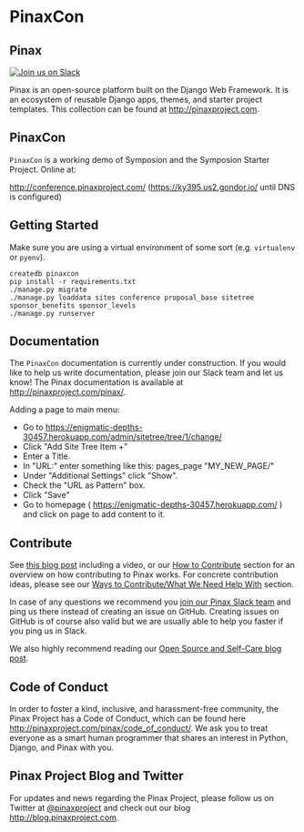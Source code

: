 PinaxCon
=========

Pinax
------

[![Join us on Slack](http://slack.pinaxproject.com/badge.svg)](http://slack.pinaxproject.com/)

Pinax is an open-source platform built on the Django Web Framework. It is an ecosystem of reusable Django apps, themes, and starter project templates.
This collection can be found at http://pinaxproject.com.


PinaxCon
---------
`PinaxCon` is a working demo of Symposion and the Symposion Starter Project.  Online at:

http://conference.pinaxproject.com/ (https://ky395.us2.gondor.io/ until DNS is configured)



Getting Started
----------------

Make sure you are using a virtual environment of some sort (e.g. `virtualenv` or
`pyenv`).

```
createdb pinaxcon
pip install -r requirements.txt
./manage.py migrate
./manage.py loaddata sites conference proposal_base sitetree sponsor_benefits sponsor_levels
./manage.py runserver
```


Documentation
--------------

The `PinaxCon` documentation is currently under construction. If you would like to help us write documentation, please join our Slack team and let us know! The Pinax documentation is available at http://pinaxproject.com/pinax/.

Adding a page to main menu:
* Go to https://enigmatic-depths-30457.herokuapp.com/admin/sitetree/tree/1/change/
* Click "Add Site Tree Item +"
* Enter a Title.
* In "URL:" enter something like this: pages_page "MY_NEW_PAGE/"
* Under "Additional Settings" click "Show".
* Check the "URL as Pattern" box.
* Click "Save"
* Go to homepage ( https://enigmatic-depths-30457.herokuapp.com/ ) and click on page to add content to it.

Contribute
----------------

See [this blog post](http://blog.pinaxproject.com/2016/02/26/recap-february-pinax-hangout/) including a video, or our [How to Contribute](http://pinaxproject.com/pinax/how_to_contribute/) section for an overview on how contributing to Pinax works. For concrete contribution ideas, please see our [Ways to Contribute/What We Need Help With](http://pinaxproject.com/pinax/ways_to_contribute/) section.

In case of any questions we recommend you [join our Pinax Slack team](http://slack.pinaxproject.com) and ping us there instead of creating an issue on GitHub. Creating issues on GitHub is of course also valid but we are usually able to help you faster if you ping us in Slack.

We also highly recommend reading our [Open Source and Self-Care blog post](http://blog.pinaxproject.com/2016/01/19/open-source-and-self-care/).  


Code of Conduct
-----------------

In order to foster a kind, inclusive, and harassment-free community, the Pinax Project has a Code of Conduct, which can be found here  http://pinaxproject.com/pinax/code_of_conduct/. We ask you to treat everyone as a smart human programmer that shares an interest in Python, Django, and Pinax with you.


Pinax Project Blog and Twitter
-------------------------------

For updates and news regarding the Pinax Project, please follow us on Twitter at [@pinaxproject](https://twitter.com/pinaxproject) and check out our blog http://blog.pinaxproject.com.

